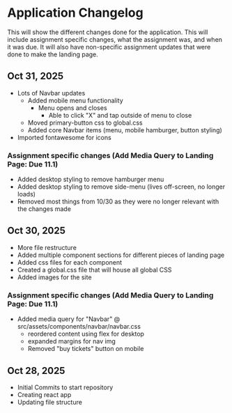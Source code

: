 # Application Changelog

This will show the different changes done for the application. This will include assignment specific changes, what the assignment was, and when it was due. It will also have non-specific assignment updates that were done to make the landing page.

## Oct 31, 2025

- Lots of Navbar updates
  - Added mobile menu functionality
    - Menu opens and closes
      - Able to click "X" and tap outside of menu to close
  - Moved primary-button css to global.css
  - Added core Navbar items (menu, mobile hamburger, button styling)
- Imported fontawesome for icons

### Assignment specific changes (Add Media Query to Landing Page: Due 11.1)

- Added desktop styling to remove hamburger menu
- Added desktop styling to remove side-menu (lives off-screen, no longer loads)
- Removed most things from 10/30 as they were no longer relevant with the changes made

## Oct 30, 2025

- More file restructure
- Added multiple component sections for different pieces of landing page
- Added css files for each component
- Created a global.css file that will house all global CSS
- Added images for the site

### Assignment specific changes (Add Media Query to Landing Page: Due 11.1)

- Added media query for "Navbar" @ src/assets/components/navbar/navbar.css
  - reordered content using flex for desktop
  - expanded margins for nav img
  - Removed "buy tickets" button on mobile

## Oct 28, 2025

- Initial Commits to start repository
- Creating react app
- Updating file structure
